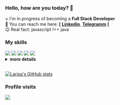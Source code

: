 ### Hello, how are you today? 👋

🔝 I'm in progress of becoming a **Full Stack Developer** <br>
🎯 You can reach me here: **[** [**Linkedin**](http://www.linkedin.com/in/LarisaShatillo),
[**Telegramm**](https://t.me/Larisa_Shatillo) **]**<br>
😉 Real fact: javascript !== java

### My skills

<div><img src="https://img.shields.io/badge/HTML5-E34F26?style=for-the-badge&logo=html5&logoColor=white" />
<img src="https://img.shields.io/badge/Sass-CC6699?style=for-the-badge&logo=sass&logoColor=white"/>
<img src="https://img.shields.io/badge/JavaScript-F7DF1E?style=for-the-badge&logo=javascript&logoColor=black" />
<img src="https://img.shields.io/badge/React-20232A?style=for-the-badge&logo=react&logoColor=61DAFB" />
<img src="https://img.shields.io/badge/TypeScript-007ACC?style=for-the-badge&logo=typescript&logoColor=white" />
  

</div>

<details>
  <summary><b>more details</b></summary>
  
  <div>
   <img src="https://img.shields.io/badge/Codewars-B1361E?style=for-the-badge&logo=Codewars&logoColor=white"/>
   <img src="https://img.shields.io/badge/figma-%23F24E1E.svg?style=for-the-badge&logo=figma&logoColor=white"?/>
   <img src="https://img.shields.io/badge/Babel-F9DC3e?style=for-the-badge&logo=babel&logoColor=black"/>
   <img src="https://img.shields.io/badge/ESLint-4B3263?style=for-the-badge&logo=eslint&logoColor=white"/>
   <img src="https://img.shields.io/badge/Freecodecamp-%23123.svg?&style=for-the-badge&logo=freecodecamp&logoColor=orange"/> 
    <br>
   <img src="https://badges.aleen42.com/src/visual_studio_code.svg"/>
   <img src="https://badges.aleen42.com/src/sublime_text.svg"/>
   <img src="https://badges.aleen42.com/src/webpack.svg"/>
  <img src="https://badges.aleen42.com/src/npm.svg"/>
  </div>

</details>
<br>
<!-- https://github.com/marketplace/actions/wakatime-coding-statistics -->
<!-- https://github.com/marketplace/actions/profile-readme-development-stats -->

<!-- STATISTICS -->

<!-- ![Your Repository’s Stats](https://github-readme-stats.vercel.app/api?username=LarisaShatil&show_icons=true) -->
[![Larisa's GitHub stats](https://github-readme-stats.vercel.app/api?username=LarisaShatil)](https://github.com/LarisaShatil/github-readme-stats)

<!-- [![Top Langs](https://github-readme-stats.vercel.app/api/top-langs/?username=LarisaShatil)](https://github.com/LarisaShatil/github-readme-stats) -->

### Profile visits

![](https://komarev.com/ghpvc/?username=LarisaShatil&label=visitors:)
